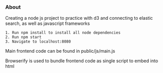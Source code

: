 ### About
Creating a node js project to practice with d3 and connecting to elastic search, as well as javascript frameworks
````
1. Run npm install to install all node dependencies
2. Run npm start
3. Navigate to localhost:8080
````

Main frontend code can be found in public/js/main.js

Browserify is used to bundle frontend code as single script to embed into html